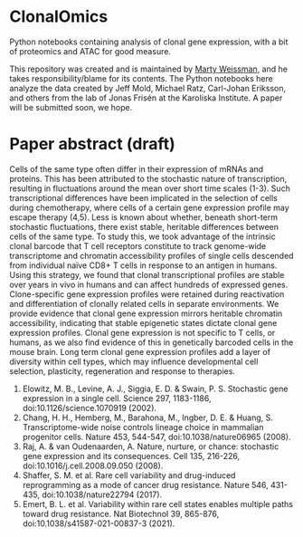 # ClonalOmics

Python notebooks containing analysis of clonal gene expression, with a bit of proteomics and ATAC for good measure.

This repository was created and is maintained by [Marty Weissman](http://martyweissman.com), and he takes responsibility/blame for its contents.  The Python notebooks here analyze the data created by Jeff Mold, Michael Ratz, Carl-Johan Eriksson, and others from the lab of Jonas Frisén at the Karoliska Institute.  A paper will be submitted soon, we hope.

# Paper abstract (draft)

Cells of the same type often differ in their expression of mRNAs and proteins. This has been attributed to the stochastic nature of transcription, resulting in fluctuations around the mean over short time scales (1-3). Such transcriptional differences have been implicated in the selection of cells during chemotherapy, where cells of a certain gene expression profile may escape therapy (4,5). Less is known about whether, beneath short-term stochastic fluctuations, there exist stable, heritable differences between cells of the same type. To study this, we took advantage of the intrinsic clonal barcode that T cell receptors constitute to track genome-wide transcriptome and chromatin accessibility profiles of single cells descended from individual naïve CD8+ T cells in response to an antigen in humans. Using this strategy, we found that clonal transcriptional profiles are stable over years in vivo in humans and can affect hundreds of expressed genes. Clone-specific gene expression profiles were retained during reactivation and differentiation of clonally related cells in separate environments. We provide evidence that clonal gene expression mirrors heritable chromatin accessibility, indicating that stable epigenetic states dictate clonal gene expression profiles. Clonal gene expression is not specific to T cells, or humans, as we also find evidence of this in genetically barcoded cells in the mouse brain. Long term clonal gene expression profiles add a layer of diversity within cell types, which may influence developmental cell selection, plasticity, regeneration and response to therapies.

1.	Elowitz, M. B., Levine, A. J., Siggia, E. D. & Swain, P. S. Stochastic gene expression in a single cell. Science 297, 1183-1186, doi:10.1126/science.1070919 (2002).
2.	Chang, H. H., Hemberg, M., Barahona, M., Ingber, D. E. & Huang, S. Transcriptome-wide noise controls lineage choice in mammalian progenitor cells. Nature 453, 544-547, doi:10.1038/nature06965 (2008).
3.	Raj, A. & van Oudenaarden, A. Nature, nurture, or chance: stochastic gene expression and its consequences. Cell 135, 216-226, doi:10.1016/j.cell.2008.09.050 (2008).
4.	Shaffer, S. M. et al. Rare cell variability and drug-induced reprogramming as a mode of cancer drug resistance. Nature 546, 431-435, doi:10.1038/nature22794 (2017).
5.	Emert, B. L. et al. Variability within rare cell states enables multiple paths toward drug resistance. Nat Biotechnol 39, 865-876, doi:10.1038/s41587-021-00837-3 (2021).

